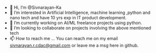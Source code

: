 - 👋 Hi, I’m @Sivnarayan-Ka
- 👀 I’m interested in Artificial Intelligence, machine learning ,python and nano tech and have 10 yrs exp in IT product development.
- 🌱 I’m currently working on AI/ML freelance projects using python.
- 💞️ I’m looking to collaborate on projects involving the above mentioned tech
- 📫 How to reach me ... You can reach me on my email sivnarayan.r.cdac@gmail.com or leave me a msg here in github.

<!---
Sivnarayan-Ka/Sivnarayan-Ka is a ✨ special ✨ repository because its `README.md` (this file) appears on your GitHub profile.
You can click the Preview link to take a look at your changes.
--->
